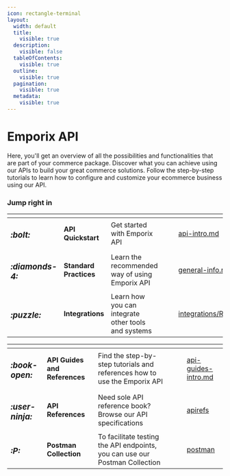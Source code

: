 ```yaml
---
icon: rectangle-terminal
layout:
  width: default
  title:
    visible: true
  description:
    visible: false
  tableOfContents:
    visible: true
  outline:
    visible: true
  pagination:
    visible: true
  metadata:
    visible: true
---
```


# Emporix API 

Here, you'll get an overview of all the possibilities and functionalities that are part of your commerce package. Discover what you can achieve using our APIs to build your great commerce solutions. Follow the step-by-step tutorials to learn how to configure and customize your ecommerce business using our API.

### Jump right in

<table data-view="cards"><thead><tr><th></th><th></th><th></th><th data-hidden data-card-cover data-type="files"></th><th data-hidden></th><th data-hidden data-card-target data-type="content-ref"></th></tr></thead><tbody><tr><td><h3><i class="fa-bolt">:bolt:</i></h3></td><td><strong>API Quickstart</strong></td><td>Get started with Emporix API</td><td></td><td></td><td><a href="api-intro.md">api-intro.md</a></td></tr><tr><td><h3><i class="fa-diamonds-4">:diamonds-4:</i></h3></td><td><strong>Standard Practices</strong></td><td>Learn the recommended way of using Emporix API</td><td></td><td></td><td><a href="../standard-practices/general-info.md">general-info.md</a></td></tr><tr><td><h3><i class="fa-puzzle">:puzzle:</i></h3></td><td><strong>Integrations</strong></td><td>Learn how you can integrate other tools and systems</td><td></td><td></td><td><a href="../integrations/README.md">integrations/README.md</a></td></tr></tbody></table>

<table data-view="cards"><thead><tr><th></th><th></th><th></th><th data-hidden data-card-cover data-type="files"></th><th data-hidden></th><th data-hidden data-card-target data-type="content-ref"></th></tr></thead><tbody><tr><td><h3><i class="fa-book-open">:book-open:</i></h3></td><td><strong>API Guides and References</strong></td><td>Find the step-by-step tutorials and references how to use the Emporix API</td><td></td><td></td><td><a href="api-guides-and-references/api-guides-intro.md">api-guides-intro.md</a></td></tr><tr><td><h3><i class="fa-user-ninja">:user-ninja:</i></h3></td><td><strong>API References</strong></td><td>Need sole API reference book? Browse our API specifications</td><td></td><td></td><td><a href="https://app.gitbook.com/s/szVPeRqMQEuc2ne7pmdJ">apirefs</a></td></tr><tr><td><h3><i class="fa-P">:P:</i></h3></td><td><strong>Postman Collection</strong></td><td>To facilitate testing the API endpoints, you can use our Postman Collection</td><td></td><td></td><td><a href="https://www.postman.com/emporix/emporix-commerce-orchestration-platform/overview">postman</a></td></tr></tbody></table>